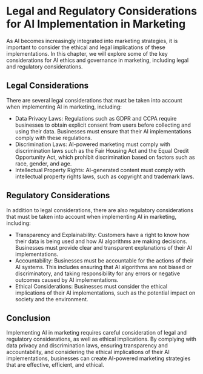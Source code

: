 Legal and Regulatory Considerations for AI Implementation in Marketing
=========================================================================================================================

As AI becomes increasingly integrated into marketing strategies, it is important to consider the ethical and legal implications of these implementations. In this chapter, we will explore some of the key considerations for AI ethics and governance in marketing, including legal and regulatory considerations.

Legal Considerations
--------------------

There are several legal considerations that must be taken into account when implementing AI in marketing, including:

* Data Privacy Laws: Regulations such as GDPR and CCPA require businesses to obtain explicit consent from users before collecting and using their data. Businesses must ensure that their AI implementations comply with these regulations.
* Discrimination Laws: AI-powered marketing must comply with discrimination laws such as the Fair Housing Act and the Equal Credit Opportunity Act, which prohibit discrimination based on factors such as race, gender, and age.
* Intellectual Property Rights: AI-generated content must comply with intellectual property rights laws, such as copyright and trademark laws.

Regulatory Considerations
-------------------------

In addition to legal considerations, there are also regulatory considerations that must be taken into account when implementing AI in marketing, including:

* Transparency and Explainability: Customers have a right to know how their data is being used and how AI algorithms are making decisions. Businesses must provide clear and transparent explanations of their AI implementations.
* Accountability: Businesses must be accountable for the actions of their AI systems. This includes ensuring that AI algorithms are not biased or discriminatory, and taking responsibility for any errors or negative outcomes caused by AI implementations.
* Ethical Considerations: Businesses must consider the ethical implications of their AI implementations, such as the potential impact on society and the environment.

Conclusion
----------

Implementing AI in marketing requires careful consideration of legal and regulatory considerations, as well as ethical implications. By complying with data privacy and discrimination laws, ensuring transparency and accountability, and considering the ethical implications of their AI implementations, businesses can create AI-powered marketing strategies that are effective, efficient, and ethical.

